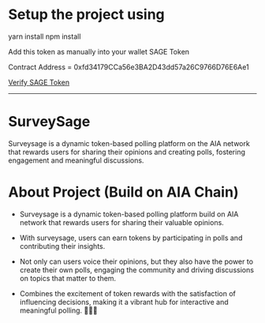 # Setup the project using 

yarn install 
npm install

Add this token as manually into your wallet SAGE Token

Contract Address = 0xfd34179CCa56e3BA2D43dd57a26C9766D76E6Ae1

[Verify SAGE Token](https://testnet.aiascan.com/token/0xfd34179CCa56e3BA2D43dd57a26C9766D76E6Ae1)

------------
# SurveySage

Surveysage is a dynamic token-based polling platform on the AIA network that rewards users for sharing their opinions and creating polls, fostering engagement and meaningful discussions.


# About Project (Build on AIA Chain)

- Surveysage is a dynamic token-based polling platform build on AIA network that rewards users for sharing their valuable opinions. 

- With surveysage, users can earn tokens by participating in polls and contributing their insights. 

- Not only can users voice their opinions, but they also have the power to create their own polls, engaging the community and driving discussions on topics that matter to them. 

- Combines the excitement of token rewards with the satisfaction of influencing decisions, making it a vibrant hub for interactive and meaningful polling. 🤌🔥🔥
